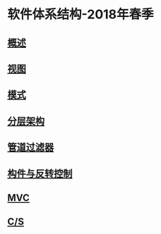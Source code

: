 # 软件体系结构-2018年春季


## [概述](slides/1/1.html)
## [视图](slides/2/2.html)
## [模式](slides/3/3.html)
## [分层架构](slides/4/4.html)
## [管道过滤器](slides/5/5.html)
## [构件与反转控制](slides/6/6.html)
## [MVC](slides/7/7.html)
## [C/S](slides/8/8.html)
